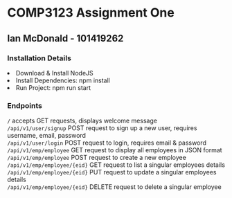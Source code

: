 # COMP3123 Assignment One
## Ian McDonald - 101419262

### Installation Details
<li>Download & Install NodeJS</li>
<li>Install Dependencies: npm install</li>
<li>Run Project: npm run start</li>

### Endpoints
`/` accepts GET requests, displays welcome message <br>
`/api/v1/user/signup` POST request to sign up a new user, requires username, email, password <br>
`/api/v1/user/login` POST request to login, requires email & password <br>
`/api/v1/emp/employee` GET request to display all employees in JSON format <br>
`/api/v1/emp/employee` POST request to create a new employee <br>
`/api/v1/emp/employee/{eid}` GET request to list a singular employees details <br>
`/api/v1/emp/employee/{eid}` PUT request to update a singular employees details <br>
`/api/v1/emp/employee/{eid}` DELETE request to delete a singular employee <br>

